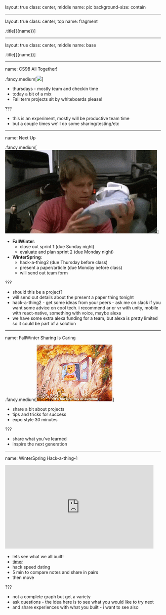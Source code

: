 layout: true
class: center, middle
name: pic
background-size: contain

---

layout: true
class: center, top
name: fragment

.title[{{name}}]

---
layout: true
class: center, middle
name: base

.title[{{name}}]


---
name: CS98 All Together!


.fancy.medium[![](img/sharinggifs.gif)]

* thursdays - mostly team and checkin time
* today a bit of a mix
* Fall term projects sit by whiteboards please!

???
* this is an experiment, mostly will be productive team time
* but a couple times we'll do some sharing/testing/etc



---
name: Next Up

.fancy.medium[![](img/thefuture.gif)]


* **FallWinter**:
    * close out sprint 1 (due Sunday night)
    * evaluate and plan sprint 2 (due Monday night)
* **WinterSpring**:
    * hack-a-thing2 (due Thursday before class)
    * present a paper/article (due Monday before class)
    * will send out team form


???
* should this be a project? 
* will send out details about the present a paper thing tonight
* hack-a-thing2 - get some ideas from your peers - ask me on slack if you want some advice on cool tech.  i recommend ar or vr with unity, mobile with react-native, something with voice, maybe alexa
* we have some extra alexa funding for a team, but alexa is pretty limited so it could be part of a solution


---
name: FallWinter Sharing Is Caring


.fancy.medium[![](img/pooh.gif)]

* share a bit about projects
* tips and tricks for success
* expo style 30 minutes

???
* share what you've learned
* inspire the next generation


---
name: WinterSpring Hack-a-thing-1

<iframe src="https://giphy.com/embed/tQ8uT9t0uK92M" width="480" height="270" frameBorder="0" class="giphy-embed" allowFullScreen></iframe>

* lets see what we all built!
* [timer](http://www.intervaltimer.com/timers/8195593-share-a-hack/fullscreen)
* hack speed dating
* 5 min to compare notes and share in pairs
* then move

???
* not a complete graph but get a variety
* ask questions - the idea here is to see what you would like to try next
* and share experiences with what you built - i want to see also


